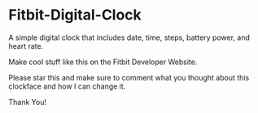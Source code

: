 # Fitbit-Digital-Clock

A simple digital clock that includes date, time, steps, battery power, and heart rate.

Make cool stuff like this on the Fitbit Developer Website.

Please star this and make sure to comment what you thought about this clockface and how I can change it.

Thank You!
